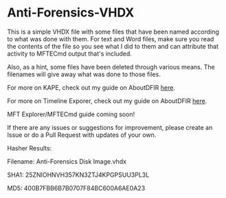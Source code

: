 # Anti-Forensics-VHDX

This is a simple VHDX file with some files that have been named according to what was done with them. For text and Word files, make sure you read the contents of the file so you see what I did to them and can attribute that activity to MFTECmd output that's included. 

Also, as a hint, some files have been deleted through various means. The filenames will give away what was done to those files. 

For more on KAPE, check out my guide on AboutDFIR [here](https://aboutdfir.com/toolsandartifacts/windows/kape/).

For more on Timeline Exporer, check out my guide on AboutDFIR [here](https://aboutdfir.com/toolsandartifacts/windows/timeline-explorer/).

MFT Explorer/MFTECmd guide coming soon!

If there are any issues or suggestions for improvement, please create an Issue or do a Pull Request with updates of your own. 

Hasher Results:

Filename: Anti-Forensics Disk Image.vhdx

SHA1: 25ZNIOHNVH357KN3ZTJ4KPGPSUU3PL3L

MD5: 400B7FBB6B7B0707F84BC600A6AE0A23
